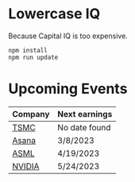 # Lowercase IQ

Because Capital IQ is too expensive.

```
npm install
npm run update
```

# Upcoming Events

Company | Next earnings
--- | ---
[TSMC](https://investor.tsmc.com/english/financial-calendar) | No date found
[Asana](https://investors.asana.com/events-and-presentations/) | 3/8/2023
[ASML](https://www.asml.com/en/investors/financial-calendar) | 4/19/2023
[NVIDIA](https://investor.nvidia.com/events-and-presentations/events-and-presentations/) | 5/24/2023